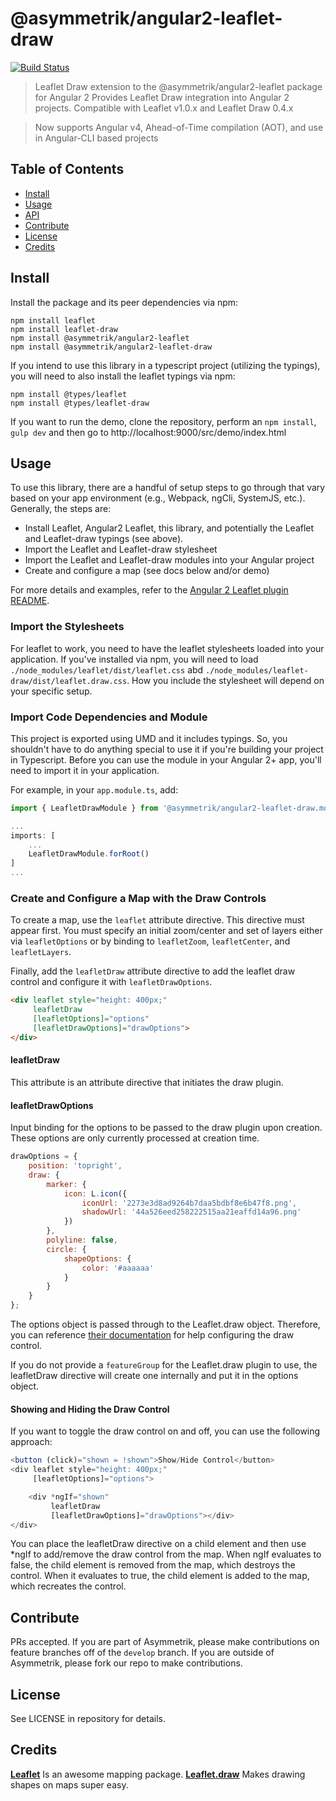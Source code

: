 # @asymmetrik/angular2-leaflet-draw

[![Build Status][travis-image]][travis-url]

> Leaflet Draw extension to the @asymmetrik/angular2-leaflet package for Angular 2
> Provides Leaflet Draw integration into Angular 2 projects. Compatible with Leaflet v1.0.x and Leaflet Draw 0.4.x

> Now supports Angular v4, Ahead-of-Time compilation (AOT), and use in Angular-CLI based projects

## Table of Contents
- [Install](#install)
- [Usage](#usage)
- [API](#api)
- [Contribute](#contribute)
- [License](#license)
- [Credits](#credits)

## Install
Install the package and its peer dependencies via npm:
```
npm install leaflet
npm install leaflet-draw
npm install @asymmetrik/angular2-leaflet
npm install @asymmetrik/angular2-leaflet-draw
```

If you intend to use this library in a typescript project (utilizing the typings), you will need to also install the leaflet typings via npm:
```
npm install @types/leaflet
npm install @types/leaflet-draw
```

If you want to run the demo, clone the repository, perform an ```npm install```, ```gulp dev``` and then go to http://localhost:9000/src/demo/index.html


## Usage
To use this library, there are a handful of setup steps to go through that vary based on your app environment (e.g., Webpack, ngCli, SystemJS, etc.).
Generally, the steps are:

* Install Leaflet, Angular2 Leaflet, this library, and potentially the Leaflet and Leaflet-draw typings (see above).
* Import the Leaflet and Leaflet-draw stylesheet
* Import the Leaflet and Leaflet-draw modules into your Angular project
* Create and configure a map (see docs below and/or demo)

For more details and examples, refer to the [Angular 2 Leaflet plugin README](https://github.com/Asymmetrik/angular2-leaflet).

### Import the Stylesheets
For leaflet to work, you need to have the leaflet stylesheets loaded into your application.
If you've installed via npm, you will need to load ```./node_modules/leaflet/dist/leaflet.css``` abd ```./node_modules/leaflet-draw/dist/leaflet.draw.css```. 
How you include the stylesheet will depend on your specific setup.


### Import Code Dependencies and Module
This project is exported using UMD and it includes typings.
So, you shouldn't have to do anything special to use it if you're building your project in Typescript.
Before you can use the module in your Angular 2+ app, you'll need to import it in your application.

For example, in your ```app.module.ts```, add:
 
```js
import { LeafletDrawModule } from '@asymmetrik/angular2-leaflet-draw.module';

...
imports: [
    ...
    LeafletDrawModule.forRoot()
]
...

```


### Create and Configure a Map with the Draw Controls
To create a map, use the ```leaflet``` attribute directive. This directive must appear first.
You must specify an initial zoom/center and set of layers either via ```leafletOptions``` or by binding to ```leafletZoom```, ```leafletCenter```, and ```leafletLayers```.

Finally, add the ```leafletDraw``` attribute directive to add the leaflet draw control and configure it with ```leafletDrawOptions```.

```html
<div leaflet style="height: 400px;"
     leafletDraw
     [leafletOptions]="options"
     [leafletDrawOptions]="drawOptions">
</div>
```

#### leafletDraw
This attribute is an attribute directive that initiates the draw plugin. 

#### leafletDrawOptions
Input binding for the options to be passed to the draw plugin upon creation.
These options are only currently processed at creation time. 

```js
drawOptions = {
	position: 'topright',
	draw: {
		marker: {
			icon: L.icon({
				iconUrl: '2273e3d8ad9264b7daa5bdbf8e6b47f8.png',
				shadowUrl: '44a526eed258222515aa21eaffd14a96.png'
			})
		},
		polyline: false,
		circle: {
			shapeOptions: {
				color: '#aaaaaa'
			}
		}
	}
};
```

The options object is passed through to the Leaflet.draw object.
Therefore, you can reference [their documentation](https://github.com/Leaflet/Leaflet.draw) for help configuring the draw control.

If you do not provide a ```featureGroup``` for the Leaflet.draw plugin to use, the leafletDraw directive will create one internally and put it in the options object. 


#### Showing and Hiding the Draw Control
If you want to toggle the draw control on and off, you can use the following approach:

```js
<button (click)="shown = !shown">Show/Hide Control</button>
<div leaflet style="height: 400px;"
     [leafletOptions]="options">

	<div *ngIf="shown"
	     leafletDraw
	     [leafletDrawOptions]="drawOptions"></div>
</div>
```

You can place the leafletDraw directive on a child element and then use *ngIf to add/remove the draw control from the map.
When ngIf evaluates to false, the child element is removed from the map, which destroys the control.
When it evaluates to true, the child element is added to the map, which recreates the control.


## Contribute
PRs accepted. If you are part of Asymmetrik, please make contributions on feature branches off of the ```develop``` branch. If you are outside of Asymmetrik, please fork our repo to make contributions.


## License
See LICENSE in repository for details.


## Credits
**[Leaflet](http://leafletjs.com/)** Is an awesome mapping package.
**[Leaflet.draw](https://github.com/Leaflet/Leaflet.draw)** Makes drawing shapes on maps super easy.


[travis-url]: https://travis-ci.org/Asymmetrik/angular2-leaflet-draw/
[travis-image]: https://travis-ci.org/Asymmetrik/angular2-leaflet-draw.svg
